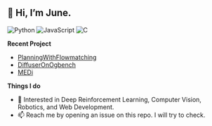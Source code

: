 

<!--
**junesjukim/junesjukim** is a ✨ _special_ ✨ repository because its `README.md` (this file) appears on your GitHub profile.

Here are some ideas to get you started:

- 🔭 I’m currently working on ...
- 🌱 I’m currently learning ...
- 👯 I’m looking to collaborate on ...
- 🤔 I’m looking for help with ...
- 💬 Ask me about ...
- 📫 How to reach me: ...
- 😄 Pronouns: ...
- ⚡ Fun fact: ...
- 💞️ Looking to collaborate on npm packages for ReactJS
-->
👋 Hi, I’m June.
---  
![Python](https://img.shields.io/badge/Python-black?logo=python&logoColor=FFF&style=flat-square)
![JavaScript](https://shields.io/badge/JavaScript-black?logo=JavaScript&logoColor=FFF&style=flat-square)
![C](https://shields.io/badge/C-black?logo=c&logoColor=fff&style=flat-square)

__Recent Project__
- [PlanningWithFlowmatching](https://github.com/junesjukim/diffuser_research)
- [DiffuserOnOgbench](https://github.com/junesjukim/diffuser_ogbench)
- [MEDi](https://github.com/2nd-Company/MEDi)

__Things I do__
       
- 👀 Interested in Deep Reinforcement Learning, Computer Vision, Robotics, and Web Development.
- 📫 Reach me by opening an issue on this repo. I will try to check.
